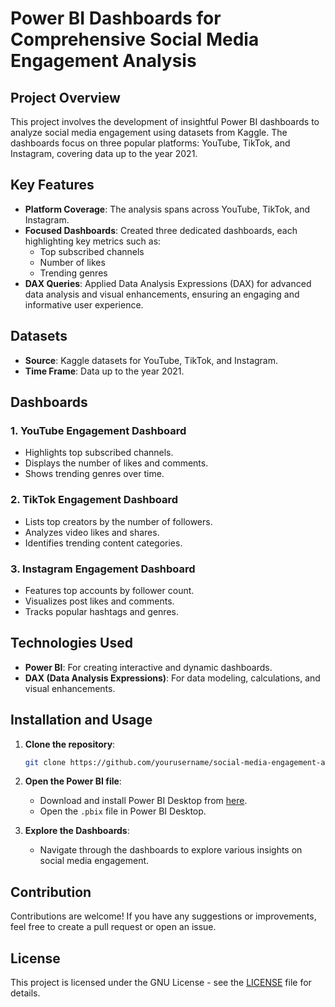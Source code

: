 # Power BI Dashboards for Comprehensive Social Media Engagement Analysis

## Project Overview

This project involves the development of insightful Power BI dashboards to analyze social media engagement using datasets from Kaggle. The dashboards focus on three popular platforms: YouTube, TikTok, and Instagram, covering data up to the year 2021.

## Key Features

- **Platform Coverage**: The analysis spans across YouTube, TikTok, and Instagram.
- **Focused Dashboards**: Created three dedicated dashboards, each highlighting key metrics such as:
  - Top subscribed channels
  - Number of likes
  - Trending genres
- **DAX Queries**: Applied Data Analysis Expressions (DAX) for advanced data analysis and visual enhancements, ensuring an engaging and informative user experience.

## Datasets

- **Source**: Kaggle datasets for YouTube, TikTok, and Instagram.
- **Time Frame**: Data up to the year 2021.

## Dashboards

### 1. YouTube Engagement Dashboard
- Highlights top subscribed channels.
- Displays the number of likes and comments.
- Shows trending genres over time.

### 2. TikTok Engagement Dashboard
- Lists top creators by the number of followers.
- Analyzes video likes and shares.
- Identifies trending content categories.

### 3. Instagram Engagement Dashboard
- Features top accounts by follower count.
- Visualizes post likes and comments.
- Tracks popular hashtags and genres.

## Technologies Used

- **Power BI**: For creating interactive and dynamic dashboards.
- **DAX (Data Analysis Expressions)**: For data modeling, calculations, and visual enhancements.

## Installation and Usage

1. **Clone the repository**:
    ```bash
    git clone https://github.com/yourusername/social-media-engagement-analysis.git
    ```
2. **Open the Power BI file**:
    - Download and install Power BI Desktop from [here](https://powerbi.microsoft.com/desktop/).
    - Open the `.pbix` file in Power BI Desktop.

3. **Explore the Dashboards**:
    - Navigate through the dashboards to explore various insights on social media engagement.

## Contribution

Contributions are welcome! If you have any suggestions or improvements, feel free to create a pull request or open an issue.

## License

This project is licensed under the GNU License - see the [LICENSE](LICENSE) file for details.


